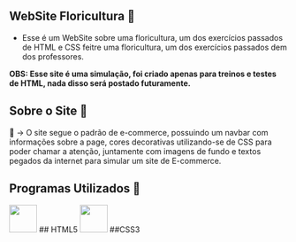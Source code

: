 ## WebSite Floricultura 💐

- Esse é um WebSite sobre uma floricultura, um dos exercícios passados de HTML e CSS feitre uma floricultura, um dos exercícios passados dem dos professores.

<p><strong>OBS: Esse site é uma simulação, foi criado apenas para treinos e testes de HTML, nada disso será postado futuramente.</strong></p>

## Sobre o Site 💐

🌺 -> O site segue o padrão de e-commerce, possuindo um navbar com informações sobre a page, cores decorativas utilizando-se de CSS para poder chamar a atenção, juntamente com imagens de fundo e textos pegados da internet para simular um site de E-commerce.

## Programas Utilizados 💐

<img width="50px" src="https://cdn.jsdelivr.net/gh/devicons/devicon/icons/html5/html5-original-wordmark.svg"> ## HTML5 <img width="50px" src="https://cdn.jsdelivr.net/gh/devicons/devicon/icons/css3/css3-original-wordmark.svg"> ##CSS3
